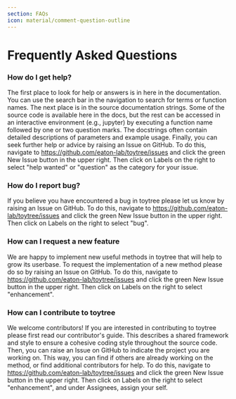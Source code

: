 ```yaml
---
section: FAQs
icon: material/comment-question-outline
---
```


# Frequently Asked Questions


### How do I get help?
The first place to look for help or answers is in here in the documentation.
You can use the search bar in the navigation to search for terms or function
names. The next place is in the source documentation strings. Some of the 
source code is available here in the docs, but the rest can be accessed
in an interactive environment (e.g., jupyter) by executing a function name
followed by one or two question marks. The docstrings often contain detailed
descriptions of parameters and example usage. Finally, you can seek further
help or advice by raising an Issue on GitHub. To do this, navigate to 
https://github.com/eaton-lab/toytree/issues and click the green New Issue 
button in the upper right. Then click on Labels on the right to select 
"help wanted" or "question" as the category for your issue.


### How do I report bug?
If you believe you have encountered a bug in toytree please let us know by
raising an Issue on GitHub. To do this, navigate to 
https://github.com/eaton-lab/toytree/issues and click the green New Issue 
button in the upper right. Then click on Labels on the right to select 
"bug".


### How can I request a new feature
We are happy to implement new useful methods in toytree that will help to 
grow its userbase. To request the implementation of a new method please do so
by raising an Issue on GitHub. To do this, navigate to 
https://github.com/eaton-lab/toytree/issues and click the green New Issue 
button in the upper right. Then click on Labels on the right to select 
"enhancement". 


### How can I contribute to toytree
We welcome contributors! If you are interested in contributing to toytree
please first read our contributor's guide. This describes a shared framework
and style to ensure a cohesive coding style throughout the source code. Then,
you can raise an Issue on GitHub to indicate the project you are working on.
This way, you can find if others are already working on the method, or find
additional contributors for help. To do this, navigate to 
https://github.com/eaton-lab/toytree/issues and click the green New Issue 
button in the upper right. Then click on Labels on the right to select 
"enhancement", and under Assignees, assign your self.


<!-- ### ... -->